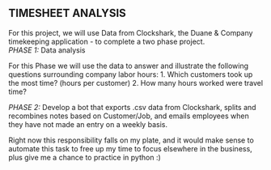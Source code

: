 ## TIMESHEET ANALYSIS
For this project, we will use Data from Clockshark, the Duane & Company timekeeping application - to complete a two phase project.  
*PHASE 1:* Data analysis

For this Phase we will use the data to answer and illustrate the following questions surrounding company labor hours:
    1. Which customers took up the most time? (hours per customer)
    2. How many hours worked were travel time? 
    
    
 *PHASE 2:*
 Develop a bot that exports .csv data from Clockshark, splits and recombines notes based on Customer/Job, and emails employees when they have not made an entry on a weekly basis.  

 Right now this responsibility falls on my plate, and it would make sense to automate this task to free up my time to focus elsewhere in the business, plus give me a chance to practice in python :)
    
